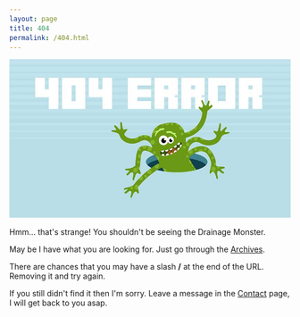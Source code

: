 ```yaml
---
layout: page
title: 404
permalink: /404.html
---
```


![404 Error](/img/404.jpg)

Hmm... that's strange! You shouldn't be seeing the Drainage Monster.

May be I have what you are looking for. Just go through the [Archives](/archive/).

There are chances that you may have a slash **/** at the end of the URL. Removing it and try again.

If you still didn't find it then I'm sorry. Leave a message in the [Contact](/contact/) page, I will get back to you asap.